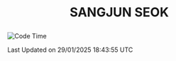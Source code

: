 <h1>
 <p align="center">
   SANGJUN SEOK
 </p>
</h1>

<!--START_SECTION:waka-->
![Code Time](http://img.shields.io/badge/Code%20Time-4%2C069%20hrs%204%20mins-blue)


 Last Updated on 29/01/2025 18:43:55 UTC
<!--END_SECTION:waka-->

